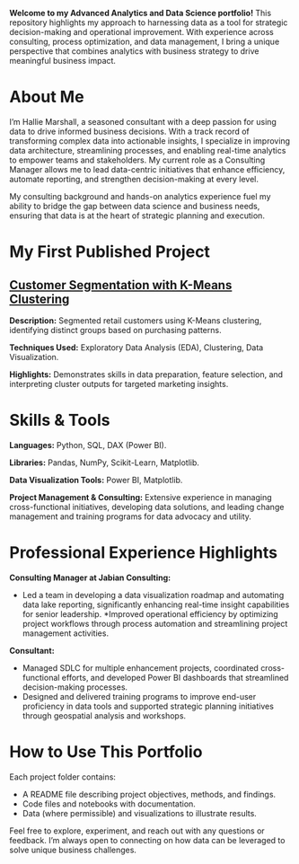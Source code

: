 **Welcome to my Advanced Analytics and Data Science portfolio!** 
This repository highlights my approach to harnessing data as a tool for strategic decision-making and operational improvement. With experience across consulting, process optimization, and data management, I bring a unique perspective that combines analytics with business strategy to drive meaningful business impact.

# **About Me**
I’m Hallie Marshall, a seasoned consultant with a deep passion for using data to drive informed business decisions. With a track record of transforming complex data into actionable insights, I specialize in improving data architecture, streamlining processes, and enabling real-time analytics to empower teams and stakeholders. My current role as a Consulting Manager allows me to lead data-centric initiatives that enhance efficiency, automate reporting, and strengthen decision-making at every level.

My consulting background and hands-on analytics experience fuel my ability to bridge the gap between data science and business needs, ensuring that data is at the heart of strategic planning and execution.

# **My First Published Project**
## [**Customer Segmentation with K-Means Clustering**](https://github.com/hallie-marshall/retail-kmeans-clustering)
**Description:** Segmented retail customers using K-Means clustering, identifying distinct groups based on purchasing patterns.

**Techniques Used:** Exploratory Data Analysis (EDA), Clustering, Data Visualization.

**Highlights:** Demonstrates skills in data preparation, feature selection, and interpreting cluster outputs for targeted marketing insights.

# **Skills & Tools**
**Languages:** Python, SQL, DAX (Power BI).

**Libraries:** Pandas, NumPy, Scikit-Learn, Matplotlib.

**Data Visualization Tools:** Power BI, Matplotlib.

**Project Management & Consulting:** Extensive experience in managing cross-functional initiatives, developing data solutions, and leading change management and training programs for data advocacy and utility.

# **Professional Experience Highlights**
**Consulting Manager at Jabian Consulting:**

* Led a team in developing a data visualization roadmap and automating data lake reporting, significantly enhancing real-time insight capabilities for senior leadership.
*Improved operational efficiency by optimizing project workflows through process automation and streamlining project management activities.

**Consultant:**

* Managed SDLC for multiple enhancement projects, coordinated cross-functional efforts, and developed Power BI dashboards that streamlined decision-making processes.
* Designed and delivered training programs to improve end-user proficiency in data tools and supported strategic planning initiatives through geospatial analysis and workshops.

# **How to Use This Portfolio**

Each project folder contains:
* A README file describing project objectives, methods, and findings.
* Code files and notebooks with documentation.
* Data (where permissible) and visualizations to illustrate results.

Feel free to explore, experiment, and reach out with any questions or feedback. I’m always open to connecting on how data can be leveraged to solve unique business challenges.
